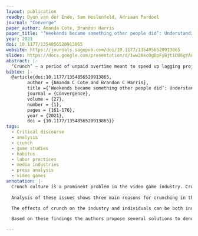```yaml
---
layout: publication
readby: Dyon van der Ende, Sam Heslenfeld, Adriaan Pardoel
journal: "Converge"
paper_author: Amanda Cote, Brandon Harris
paper_title: "‘Weekends became something other people did’: Understanding and intervening in the habitus of video game crunch"
year: 2021
doi: 10.1177/1354856520913865
website: https://journals.sagepub.com/doi/10.1177/1354856520913865
slides: https://docs.google.com/presentation/d/1ww2AkcOgDpFyBjt1OU6gYAocjTq1LEK4stHTmB4P9Ps/edit?usp=sharing
abstract: |-
  ‘Crunch’ – a period of unpaid overtime meant to speed up lagging projects – is a common labor practice in the video game industry and persists despite many costs to developers. To understand why, we conducted a critical discourse analysis of Game Developer magazine (2000–2010) to explore how industry members perceive and discuss gamework (1) in a publication for developers, by developers and (2) during the first decade in which serious conversations about labor emerge in the games industry. Our analysis found that many gameworkers treat crunch as ‘inevitable’ due to three specific themes: games as an unmanageable creative industry, an anti-corporate ethos, and a stereotypical developer identity based on passion and perfectionism. These constructions – combined with the industry’s project-based nature and cultures of passion and secrecy – build crunch into the habitus of gamework, helping reproduce exploitative labor practices. However, habitus can and does change over time, providing interested employees, companies, and labor organizers a means to intercede in existing work practices. We suggest a multipronged intervention that could build a healthier, more sustainable habitus of gamework. 
bibtex: |-
  @article{doi:10.1177/1354856520913865,
        author = {Amanda C Cote and Brandon C Harris},
        title ={‘Weekends became something other people did’: Understanding and intervening in the habitus of video game crunch},
        journal = {Convergence},
        volume = {27},
        number = {1},
        pages = {161-176},
        year = {2021},
        doi = {10.1177/1354856520913865}}
tags:
  - Critical discourse 
  - analysis
  - crunch
  - game studies
  - habitus
  - labor practices 
  - media industries
  - press analysis
  - video games
annotation: |-
  Crunch culture is a prominent problem in the video game industry. Crunch, defined as working unpaid overtime, is a common labor practice in the industry despite many costs to developers. The research presented is based on qualitative analysis of Game Developer issues from 2000-2010. 
  
  Analysis of these issues shows three main reasons for crunching in the game industry: perception of games as an unmanageable creative endeavor, an overall anti-corporate ethos, and the characteristics and identities of developers. Firstly, games are perceived as unmanageable due to different sources of uncertainty. The technology is ever-changing which means that developers have to adapt continuously. Moreover, publishers have a large influence on the development process. If their demands change everything has to be done to adapt and avoid losing funding. Secondly, there is an anti-corporate ethos because many developers have a nostalgic feeling about garage development, making them reluctant to embrace formal business structures. This leads to poor organization and eventually crunching as a solution when things go wrong. Lastly, developers are typically identified as passionate people who love their work. Therefore, they are expected to go above and beyond all the time. They even show pride in their level of commitment, embracing crunch as a positive thing.

  The effects of crunch on the industry and individuals can be both individual and systemic. Exhaustion, stress, mental and physical health issues and a high rate of burnouts are all effects of extended overtime. It is mentioned, for instance, that most developers that are active in game development leave the industry in 3-9 years, stating that they are ‘burned out’ or ‘want a better quality of life’. In addition, many employees in the industry believe that the industry’s working practices are unsustainable.

  Based on these findings the authors propose several solutions to denormalize the culture of overwork in the gaming industry. One of these is to simply replace the term crunch with the term unpaid overtime, as this is a better description of the labor. Another important suggestion is to embrace business development methods like scrum and agile. Various developers have indicated that this has actually helped out with better managing the process. This is part of a larger advice to developers to see themselves as professionals within a professional industry instead of a romanticized version of a garage developer.  As professionals, game developers should move away from the idea that they are not dedicated enough if they demand better working conditions. But since such a culture is difficult to change by individuals, unionization can help with negotiating this. Lastly, the authors note that changing a habitus is challenging and requires a multilayered and longitudinal approach to succeed.

---
```


<!--mandatory fields: paper_title, readby, paper_author, journal, year, doi or preprint or arxiv, slides (if you have), abstract, annotation -->
